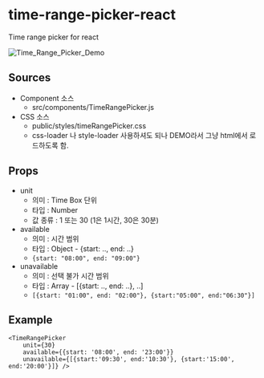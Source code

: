 # time-range-picker-react
Time range picker for react

![Time_Range_Picker_Demo](/assets/Time-Range-Picker-Demo.gif)

## Sources
* Component 소스 
    - src/components/TimeRangePicker.js
* CSS 소스
    - public/styles/timeRangePicker.css
    - css-loader 나 style-loader 사용하셔도 되나 DEMO라서 그냥 html에서 로드하도록 함.

## Props
* unit
    * 의미 : Time Box 단위 
    * 타입 : Number
    * 값 종류 : 1 또는 30 (1은 1시간, 30은 30분)
* available
    * 의미 : 시간 범위
    * 타입 : Object - {start: .., end: ..}
    * ```{start: "08:00", end: "09:00"}```
* unavailable 
    * 의미 : 선택 불가 시간 범위 
    * 타입 : Array - [{start: .., end: ..}, ..]
    * ```[{start: "01:00", end: "02:00"}, {start:"05:00", end:"06:30"}]```

## Example
```
<TimeRangePicker 
    unit={30} 
    available={{start: '08:00', end: '23:00'}} 
    unavailable={[{start:'09:30', end:'10:30'}, {start:'15:00', end:'20:00'}]} />
```